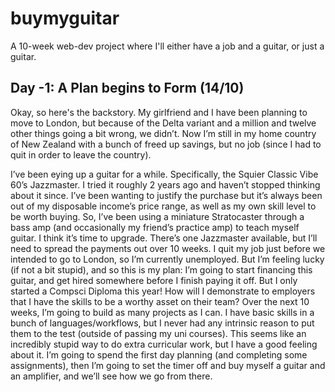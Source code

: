 # buymyguitar
A 10-week web-dev project where I'll either have a job and a guitar, or just a guitar.

Day -1: A Plan begins to Form (14/10)
------------------------------------
Okay, so here's the backstory.
My girlfriend and I have been planning to move to London, but because of the Delta variant and a million and twelve other things going a bit wrong, we didn’t.
Now I’m still in my home country of New Zealand with a bunch of freed up savings,
but no job (since I had to quit in order to leave the country).

I’ve been eying up a guitar for a while.  Specifically, the Squier Classic Vibe 60’s Jazzmaster.  I tried it roughly 2 years ago and haven’t stopped thinking about it since.  I’ve been wanting to justify the purchase but it’s always been out of my disposable income’s price range, as well as my own skill level to be worth buying.
So, I’ve been using a miniature Stratocaster through a bass amp (and occasionally my friend’s practice amp) to teach myself guitar.
I think it’s time to upgrade.  There’s one Jazzmaster available, but I’ll need to spread the payments out over 10 weeks.  I quit my job just before we intended to go to London, so I’m currently unemployed.  But I’m feeling lucky (if not a bit stupid), and so this is my plan:
I’m going to start financing this guitar, and get hired somewhere before I finish paying it off.
But I only started a Compsci Diploma this year!  How will I demonstrate to employers that I have the skills to be a worthy asset on their team?
Over the next 10 weeks, I’m going to build as many projects as I can.  I have basic skills in a bunch of languages/workflows, but I never had any intrinsic reason to put them to the test (outside of passing my uni courses).  This seems like an incredibly stupid way to do extra curricular work, but I have a good feeling about it.
I’m going to spend the first day planning (and completing some assignments), then I’m going to set the timer off and buy myself a guitar and an amplifier, and we’ll see how we go from there.
